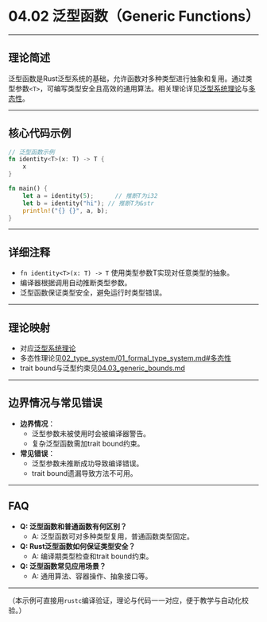 # 04.02 泛型函数（Generic Functions）

---

## 理论简述

泛型函数是Rust泛型系统的基础，允许函数对多种类型进行抽象和复用。通过类型参数`<T>`，可编写类型安全且高效的通用算法。相关理论详见[泛型系统理论](../../04_generics/01_formal_generics_system.md)与[多态性](../../02_type_system/01_formal_type_system.md#多态性)。

---

## 核心代码示例

```rust
// 泛型函数示例
fn identity<T>(x: T) -> T {
    x
}

fn main() {
    let a = identity(5);      // 推断T为i32
    let b = identity("hi"); // 推断T为&str
    println!("{} {}", a, b);
}
```

---

## 详细注释

- `fn identity<T>(x: T) -> T` 使用类型参数T实现对任意类型的抽象。
- 编译器根据调用自动推断类型参数。
- 泛型函数保证类型安全，避免运行时类型错误。

---

## 理论映射

- 对应[泛型系统理论](../../04_generics/01_formal_generics_system.md)
- 多态性理论见[02_type_system/01_formal_type_system.md#多态性](../../02_type_system/01_formal_type_system.md#多态性)
- trait bound与泛型约束见[04.03_generic_bounds.md](./04.03_generic_bounds.md)

---

## 边界情况与常见错误

- **边界情况**：
  - 泛型参数未被使用时会被编译器警告。
  - 复杂泛型函数需加trait bound约束。
- **常见错误**：
  - 泛型参数未推断成功导致编译错误。
  - trait bound遗漏导致方法不可用。

---

## FAQ

- **Q: 泛型函数和普通函数有何区别？**
  - A: 泛型函数可对多种类型复用，普通函数类型固定。
- **Q: Rust泛型函数如何保证类型安全？**
  - A: 编译期类型检查和trait bound约束。
- **Q: 泛型函数常见应用场景？**
  - A: 通用算法、容器操作、抽象接口等。

---

（本示例可直接用`rustc`编译验证，理论与代码一一对应，便于教学与自动化校验。）
